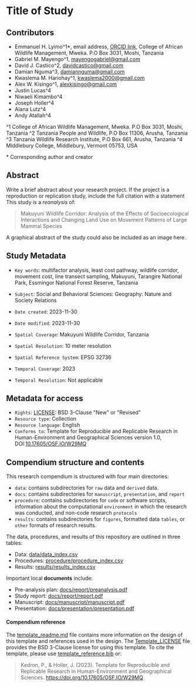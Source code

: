 # Title of Study

## Contributors

- Emmanuel H. Lyimo^1\*, email address, [ORCID link](https://orcid.org/0000-0002-5750-8636), College of African Wildlife Management, Mweka. P.O Box 3031, Moshi, Tanzania 
- Gabriel M. Mayengo^1, mayengogabriel@gmail.com
- David J. Castico^2, davidcastico@gmail.com
- Damian Nguma^3, damiannguma@gmail.com
- Kwaslema M. Hariohay^1, kwaslema2000@gmail.com
- Alex W. Kisingo^1, alexkisingo@gmail.com
- Justin Lucas^4
- Niwaeli Kimambo^4
- Joseph Holler^4
- Alana Lutz^4
- Andy Atallah^4

^1 College of African Wildlife Management, Mweka. P.O Box 3031, Moshi, Tanzania 
^2 Tanzania People and Wildlife, P.O Box 11306, Arusha, Tanzania
^3 Tanzania Wildlife Research Institute, P.O Box 661, Arusha, Tanzania
^4 Middlebury College, Middlebury, Vermont 05753, USA

\* Corresponding author and creator

## Abstract

Write a brief abstract about your research project.
If the project is a reproduction or replication study, include the full citation with a statement
This study is a *reanalysis* of:
> Makuyuni Wildlife Corridor: Analysis of the Effects of Socioecological Interactions and Changing Land Use on Movement Patterns of Large Mammal Species


A graphical abstract of the study could also be included as an image here.

## Study Metadata

- `Key words`: multifactor analysis, least cost pathway, wildlife corridor, movement cost, line transect sampling, Makuyuni, Tarangire National Park, Essmingor National Forest Reserve, Tanzania

- `Subject`: Social and Behavioral Sciences: Geography: Nature and Society Relations
- `Date created`: 2023-11-30
- `Date modified`: 2023-11-30
- `Spatial Coverage`: Makuyuni Wildlife Corridor, Tanzania
- `Spatial Resolution`: 10 meter resolution
- `Spatial Reference System`: EPSG 32736
- `Temporal Coverage`: 2023
- `Temporal Resolution`: Not applicable

## Metadata for access

- `Rights`: [LICENSE](LICENSE): BSD 3-Clause "New" or "Revised"
- `Resource type`: Collection
- `Resource language`: English
- `Conforms to`: Template for Reproducible and Replicable Research in Human-Environment and Geographical Sciences version 1.0, DOI:[10.17605/OSF.IO/W29MQ](https://doi.org/10.17605/OSF.IO/W29MQ)

## Compendium structure and contents

This research compendium is structured with four main directories:

- `data`: contains subdirectories for `raw` data and `derived` data.
- `docs`: contains subdirectories for `manuscript`, `presentation`, and `report`
- `procedure`: contains subdirectories for `code` or software scripts, information about the computational `environment` in which the research was conducted, and non-code research `protocols`
- `results`: contains subdirectories for `figures`, formatted data `tables`, or `other` formats of research results.

The data, procedures, and results of this repository are outlined in three tables:
- Data: [data/data_index.csv](data/data_index.csv)
- Procedures: [procedure/procedure_index.csv](procedure/procedure_index.csv)
- Results: [results/results_index.csv](results/results_index.csv)

Important local **documents** include:
- Pre-analysis plan: [docs/report/preanalysis.pdf](docs/report/preanalysis.pdf)
- Study report: [docs/report/report.pdf](docs/report/report.pdf)
- Manuscript: [docs/manuscript/manuscript.pdf](docs/manuscript/manuscript.pdf)
- Presentation: [docs/presentation/presentation.pdf](docs/presentation/presentation.pdf)

#### Compendium reference

The [template_readme.md](template_readme.md) file contains more information on the design of this template and references used in the design.
The [Template_LICENSE](Template_LICENSE) file provides the BSD 3-Clause license for using this template.
To cite the template, please use [template_reference.bib](template_reference.bib) or:
> Kedron, P., & Holler, J. (2023). Template for Reproducible and Replicable Research in Human-Environment and Geographical Sciences. https://doi.org/10.17605/OSF.IO/W29MQ
